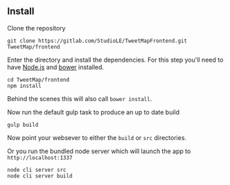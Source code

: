 ## Install

Clone the repository

```
git clone https://gitlab.com/StudioLE/TweetMapFrontend.git TweetMap/frontend
```

Enter the directory and install the dependencies. For this step you'll need to have [Node.js](https://nodejs.org/) and [bower](http://bower.io/) installed.

```
cd TweetMap/frontend
npm install
```

Behind the scenes this will also call `bower install`.

Now run the default gulp task to produce an up to date build

```
gulp build
```

Now point your websever to either the `build` or `src` directories.

Or you run the bundled node server which will launch the app to `http://localhost:1337`

```
node cli server src
node cli server build
```
